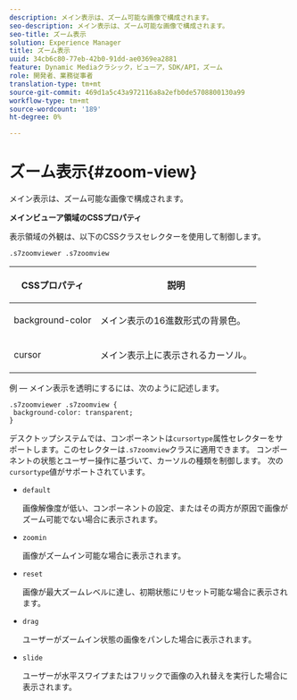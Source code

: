 ```yaml
---
description: メイン表示は、ズーム可能な画像で構成されます。
seo-description: メイン表示は、ズーム可能な画像で構成されます。
seo-title: ズーム表示
solution: Experience Manager
title: ズーム表示
uuid: 34cb6c80-77eb-42b0-91dd-ae0369ea2881
feature: Dynamic Mediaクラシック，ビューア，SDK/API，ズーム
role: 開発者、業務従事者
translation-type: tm+mt
source-git-commit: 469d1a5c43a972116a8a2efb0de5708800130a99
workflow-type: tm+mt
source-wordcount: '189'
ht-degree: 0%

---
```



# ズーム表示{#zoom-view}

メイン表示は、ズーム可能な画像で構成されます。

<!--<a id="section_061E550C1C1D4DB2BD663A898895B38C"></a>-->

**メインビューア領域のCSSプロパティ**

表示領域の外観は、以下のCSSクラスセレクターを使用して制御します。

```
.s7zoomviewer .s7zoomview
```

<table id="table_94EE3F5BBE4547C0B4943471CEE7EDE4"> 
 <thead> 
  <tr> 
   <th colname="col1" class="entry"> <p> CSSプロパティ </p> </th> 
   <th colname="col2" class="entry"> <p>説明 </p> </th> 
  </tr> 
 </thead>
 <tbody> 
  <tr> 
   <td colname="col1"> <p> <span class="codeph"> background-color  </span> </p> </td> 
   <td colname="col2"> <p> メイン表示の16進数形式の背景色。 </p> </td> 
  </tr> 
  <tr> 
   <td colname="col1"> <p> <span class="codeph"> cursor  </span> </p> </td> 
   <td colname="col2"> <p>メイン表示上に表示されるカーソル。 </p> </td> 
  </tr> 
 </tbody> 
</table>

例 — メイン表示を透明にするには、次のように記述します。

```
.s7zoomviewer .s7zoomview { 
 background-color: transparent; 
}
```

デスクトップシステムでは、コンポーネントは`cursortype`属性セレクターをサポートします。このセレクターは`.s7zoomview`クラスに適用できます。 コンポーネントの状態とユーザー操作に基づいて、カーソルの種類を制御します。 次の`cursortype`値がサポートされています。

* `default`

   画像解像度が低い、コンポーネントの設定、またはその両方が原因で画像がズーム可能でない場合に表示されます。

* `zoomin`

   画像がズームイン可能な場合に表示されます。

* `reset`

   画像が最大ズームレベルに達し、初期状態にリセット可能な場合に表示されます。

* `drag`

   ユーザーがズームイン状態の画像をパンした場合に表示されます。

* `slide`

   ユーザーが水平スワイプまたはフリックで画像の入れ替えを実行した場合に表示されます。

